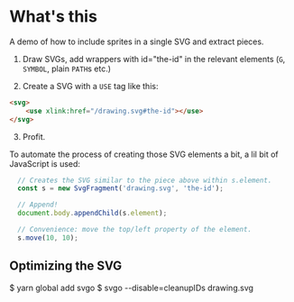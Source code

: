 # What's this

A demo of how to include sprites in a single SVG and extract pieces.

1. Draw SVGs, add wrappers with id="the-id" in the relevant elements (`G`, `SYMBOL`, plain `PATH`s etc.)

2. Create a SVG with a `USE` tag like this:

```html
<svg>
    <use xlink:href="/drawing.svg#the-id"></use>
</svg>
```

3. Profit.

To automate the process of creating those SVG elements a bit, a lil bit of JavaScript is used:

```js
  // Creates the SVG similar to the piece above within s.element.
  const s = new SvgFragment('drawing.svg', 'the-id');

  // Append!
  document.body.appendChild(s.element);

  // Convenience: move the top/left property of the element.
  s.move(10, 10);
```

## Optimizing the SVG

$ yarn global add svgo
$ svgo --disable=cleanupIDs drawing.svg
